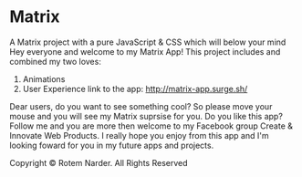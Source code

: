 # Matrix
A Matrix project with a pure JavaScript &amp; CSS which will below your mind 
Hey everyone and welcome to my Matrix App!
This project includes and combined my two loves:
1) Animations
2) User Experience
link to the app:  http://matrix-app.surge.sh/

Dear users, do you want to see something cool? 
So please move your mouse and you will see my Matrix suprsise for you.
Do you like this app? Follow me and you are more then welcome to my Facebook group Create & Innovate Web Products.
I really hope you enjoy from this app and I'm looking foward for you in my future apps and projects.

Copyright © Rotem Narder. All Rights Reserved
